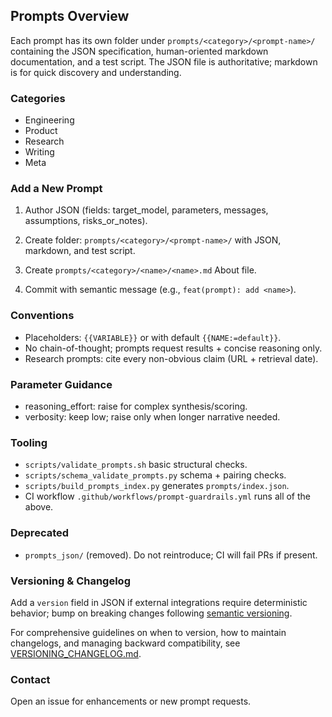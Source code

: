 ## Prompts Overview

Each prompt has its own folder under `prompts/<category>/<prompt-name>/` containing the JSON specification, human-oriented markdown documentation, and a test script. The JSON file is authoritative; markdown is for quick discovery and understanding.

### Categories
- Engineering
- Product
- Research
- Writing
- Meta

### Add a New Prompt
1. Author JSON (fields: target_model, parameters, messages, assumptions, risks_or_notes).

2. Create folder: `prompts/<category>/<prompt-name>/` with JSON, markdown, and test script.
3. Create `prompts/<category>/<name>/<name>.md` About file.
4. Commit with semantic message (e.g., `feat(prompt): add <name>`).

### Conventions
- Placeholders: `{{VARIABLE}}` or with default `{{NAME:=default}}`.
- No chain-of-thought; prompts request results + concise reasoning only.
- Research prompts: cite every non-obvious claim (URL + retrieval date).

### Parameter Guidance
- reasoning_effort: raise for complex synthesis/scoring.
- verbosity: keep low; raise only when longer narrative needed.

### Tooling
- `scripts/validate_prompts.sh` basic structural checks.
- `scripts/schema_validate_prompts.py` schema + pairing checks.
- `scripts/build_prompts_index.py` generates `prompts/index.json`.
- CI workflow `.github/workflows/prompt-guardrails.yml` runs all of the above.

### Deprecated
- `prompts_json/` (removed). Do not reintroduce; CI will fail PRs if present.

### Versioning & Changelog
Add a `version` field in JSON if external integrations require deterministic behavior; bump on breaking changes following [semantic versioning](VERSIONING_CHANGELOG.md).

For comprehensive guidelines on when to version, how to maintain changelogs, and managing backward compatibility, see [VERSIONING_CHANGELOG.md](VERSIONING_CHANGELOG.md).

### Contact
Open an issue for enhancements or new prompt requests.
